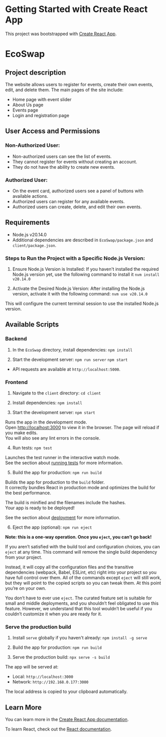 # Getting Started with Create React App

This project was bootstrapped with [Create React App](https://github.com/facebook/create-react-app).

# EcoSwap

## Project description

The website allows users to register for events, create their own events, edit, and delete them.
The main pages of the site include:

- Home page with event slider
- About Us page
- Events page
- Login and registration page

## User Access and Permissions

### Non-Authorized User:

- Non-authorized users can see the list of events.
- They cannot register for events without creating an account.
- They do not have the ability to create new events.

### Authorized User:

- On the event card, authorized users see a panel of buttons with available actions.
- Authorized users can register for any available events.
- Authorized users can create, delete, and edit their own events.

## Requirements

- Node.js v20.14.0
- Additional dependencies are described in `EcoSwap/package.json` and `client/package.json`.

### Steps to Run the Project with a Specific Node.js Version:

1. Ensure Node.js Version is Installed:
   If you haven't installed the required Node.js version yet, use the following command to install it
   `nvm install v20.14.0`

2. Activate the Desired Node.js Version:
   After installing the Node.js version, activate it with the following command:
   `nvm use v20.14.0`

This will configure the current terminal session to use the installed Node.js version.

## Available Scripts

### Backend

1. In the `EcoSwap` directory, install dependencies:
   `npm install`

2. Start the development server:
   `npm run server`
   `npm start`

- API requests are available at `http://localhost:5000`.

### Frontend

1. Navigate to the `client` directory:
   `cd client`

2. Install dependencies:
   `npm install`

3. Start the development server:
   `npm start`

Runs the app in the development mode.\
Open [http://localhost:3000](http://localhost:3000) to view it in the browser.
The page will reload if you make edits.\
You will also see any lint errors in the console.

4. Run tests:
   `npm test`

Launches the test runner in the interactive watch mode.\
See the section about [running tests](https://facebook.github.io/create-react-app/docs/running-tests) for more information.

5. Build the app for production:
   `npm run build`

Builds the app for production to the `build` folder.\
It correctly bundles React in production mode and optimizes the build for the best performance.

The build is minified and the filenames include the hashes.\
Your app is ready to be deployed!

See the section about [deployment](https://facebook.github.io/create-react-app/docs/deployment) for more information.

6. Eject the app (optional):
   `npm run eject`

**Note: this is a one-way operation. Once you `eject`, you can’t go back!**

If you aren’t satisfied with the build tool and configuration choices, you can `eject` at any time. This command will remove the single build dependency from your project.

Instead, it will copy all the configuration files and the transitive dependencies (webpack, Babel, ESLint, etc) right into your project so you have full control over them. All of the commands except `eject` will still work, but they will point to the copied scripts so you can tweak them. At this point you’re on your own.

You don’t have to ever use `eject`. The curated feature set is suitable for small and middle deployments, and you shouldn’t feel obligated to use this feature. However, we understand that this tool wouldn’t be useful if you couldn’t customize it when you are ready for it.

### Serve the production build

1. Install `serve` globally if you haven't already:
   `npm install -g serve`

2. Build the app for production:
   `npm run build`

3. Serve the production build:
   `npx serve -s build`

The app will be served at:

- Local: `http://localhost:3000`
- Network: `http://192.168.0.177:3000`

The local address is copied to your clipboard automatically.

## Learn More

You can learn more in the [Create React App documentation](https://facebook.github.io/create-react-app/docs/getting-started).

To learn React, check out the [React documentation](https://reactjs.org/).
